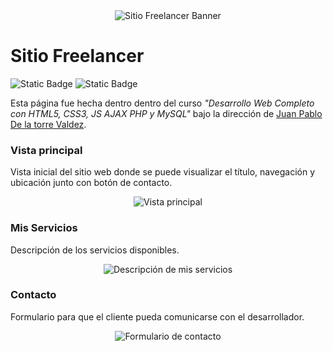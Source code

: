 <div align="center">
  <img src="https://i.imgur.com/U2HCZ0b.jpeg" alt="Sitio Freelancer Banner"/>
</div>  

# Sitio Freelancer
![Static Badge](https://img.shields.io/badge/HTML-F54927) ![Static Badge](https://img.shields.io/badge/CSS-%23264de4)

Esta página fue hecha dentro dentro del curso *"Desarrollo Web Completo con HTML5, CSS3, JS AJAX PHP y MySQL"* bajo la dirección de [Juan Pablo De la torre Valdez](https://www.linkedin.com/in/juanpablodelatorre/).

### Vista principal
Vista inicial del sitio web donde se puede visualizar el título, navegación y ubicación junto con botón de contacto.
<div align="center">
  <img src="https://i.imgur.com/lu9aTiV.jpeg" alt="Vista principal"/>
</div> 

### Mis Servicios
Descripción de los servicios disponibles.
<div align="center">
  <img src="https://i.imgur.com/IH4NAts.jpeg" alt="Descripción de mis servicios"/>
</div> 

### Contacto
Formulario para que el cliente pueda comunicarse con el desarrollador.
<div align="center">
  <img src="https://i.imgur.com/VCmQc0A.jpeg" alt="Formulario de contacto"/>
</div> 
